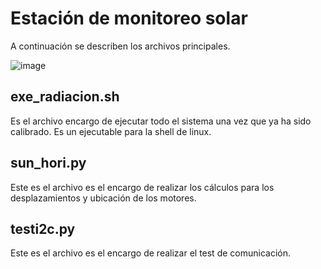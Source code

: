 # Estación de monitoreo solar 
A continuación se describen los archivos principales. 

![image](https://user-images.githubusercontent.com/12866254/170862669-b65a7cfa-4399-4617-888a-a81c042a22a1.png)


## exe_radiacion.sh
Es el archivo encargo de ejecutar todo el sistema una vez que ya ha sido calibrado. Es un ejecutable para la shell de linux.

## sun_hori.py
Este es el archivo es el encargo de realizar los cálculos para los desplazamientos y ubicación de los motores.

## testi2c.py
Este es el archivo es el encargo de realizar el test de comunicación.
